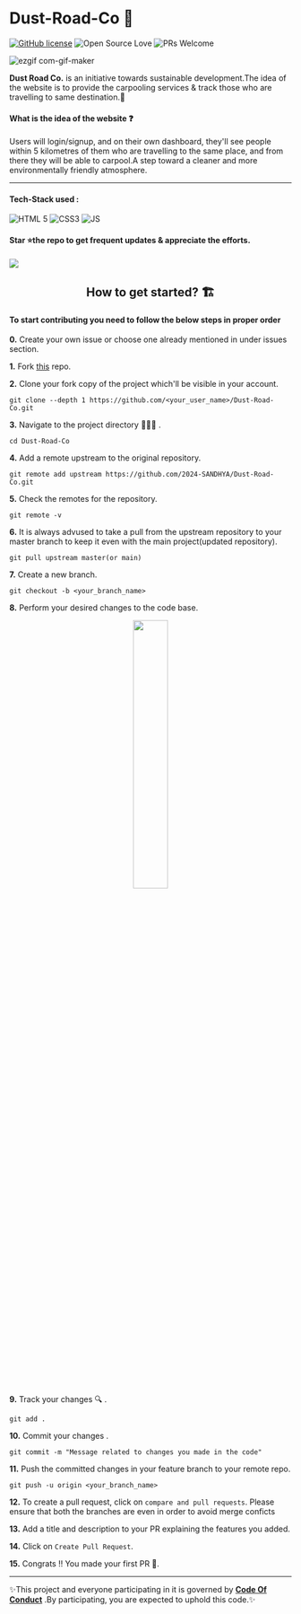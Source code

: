 # Dust-Road-Co 🚕
[![GitHub license](https://img.shields.io/badge/license-MIT-blue.svg)](LICENSE) ![Open Source Love](https://badges.frapsoft.com/os/v2/open-source.svg?v=103)  ![PRs Welcome](https://img.shields.io/badge/PRs-welcome-green.svg) 

 ![ezgif com-gif-maker](https://user-images.githubusercontent.com/75671152/132312113-5d685fbf-d5f5-432a-bc92-8c90c79de721.gif) 
 
  **Dust Road Co.** is an initiative towards sustainable development.The idea of the website is to provide the carpooling services & track those who are travelling to same destination.🚕 
  
  #### What is the idea of the website ❓
Users will login/signup, and on their own dashboard, they'll see people within 5 kilometres of them who are travelling to the same place, and from there they will be able to carpool.A step toward a cleaner and more environmentally friendly atmosphere. 

<hr>

#### Tech-Stack used :

<!--   <p align ="center"><code> -->
  ![HTML 5](https://img.shields.io/badge/HTML5-E34F26?style=for-the-badge&logo=html5&logoColor=white)
  ![CSS3](https://img.shields.io/badge/CSS3-1572B6?style=for-the-badge&logo=css3&logoColor=white)
  ![JS](https://img.shields.io/badge/JavaScript-323330?style=for-the-badge&logo=javascript&logoColor=F7DF1E)
<!--   <img height="30" src="https://raw.githubusercontent.com/github/explore/80688e429a7d4ef2fca1e82350fe8e3517d3494d/topics/javascript/javascript.png"></code> -->
<!--   <code><img height="30" src="https://raw.githubusercontent.com/github/explore/80688e429a7d4ef2fca1e82350fe8e3517d3494d/topics/html/html.png"></code>
  <code><img height="30" src="https://raw.githubusercontent.com/github/explore/80688e429a7d4ef2fca1e82350fe8e3517d3494d/topics/css/css.png"></code> -->
<!--   </p> -->

<h4> Star ⭐️the repo to get frequent updates & appreciate the efforts.</h4>
<img src="https://user-images.githubusercontent.com/75671152/132321870-a1f14163-fece-46cb-b109-12f598a773c5.png" />


  
<h2 align=center>  How to get started? 🏗 </h2> 

<h4> To start contributing you need to follow the below steps in proper order </h3>

**0.**  Create your own issue or choose one already mentioned in under issues section.

**1.**  Fork [this](https://github.com/2024-SANDHYA/Dust-Road-Co.git) repo.

**2.**  Clone your fork copy of the project which'll be visible in your account.

```
git clone --depth 1 https://github.com/<your_user_name>/Dust-Road-Co.git
```

**3.** Navigate to the project directory 👩🏻‍💻 .

```
cd Dust-Road-Co
```

**4.** Add a remote upstream to the original repository.

```
git remote add upstream https://github.com/2024-SANDHYA/Dust-Road-Co.git
```

**5.** Check the remotes for the repository.

```
git remote -v
```

**6.** It is always advused to take a pull from the upstream repository to your master branch to keep it even with the main project(updated repository).

```
git pull upstream master(or main)
```

**7.** Create a new branch.

```
git checkout -b <your_branch_name>
```

**8.** Perform your desired changes to the code base.

<p align="center"><img width=35% src="https://media2.giphy.com/media/L1R1tvI9svkIWwpVYr/giphy.gif?cid=ecf05e47pzi2rpig0vc8pjusra8hiai1b91zgiywvbubu9vu&rid=giphy.gif"></p>

**9.** Track your changes 🔍 .

```
git add . 
```

**10.** Commit your changes .

```
git commit -m "Message related to changes you made in the code"
```

**11.** Push the committed changes in your feature branch to your remote repo.

```
git push -u origin <your_branch_name>
```

**12.** To create a pull request, click on `compare and pull requests`. Please ensure that both the branches are even in order to avoid merge conficts

**13.** Add a title and description to your PR explaining the features you added.

**14.** Click on `Create Pull Request`.

**15.** Congrats !! You made your first PR 🥳.
<hr>

 ✨This project and everyone participating in it is governed by **[Code Of Conduct](https://github.com/2024-SANDHYA/Dust-Road-Co/blob/187426b252ea57b861dbbb5a65fb567c7b8dd650/Code%20Of%20Conduct.md)** .By participating, you are expected to uphold this code.✨

